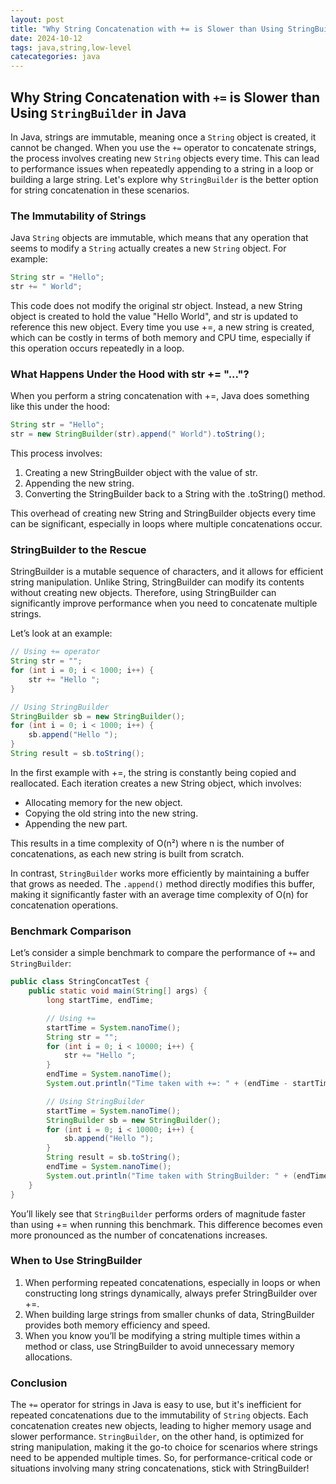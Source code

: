 ```yaml
---
layout: post
title: "Why String Concatenation with += is Slower than Using StringBuilder in Java"
date: 2024-10-12
tags: java,string,low-level
catecategories: java
---
```


## Why String Concatenation with `+=` is Slower than Using `StringBuilder` in Java

In Java, strings are immutable, meaning once a `String` object is created, it cannot be changed. When you use the `+=` operator to concatenate strings, the process involves creating new `String` objects every time. This can lead to performance issues when repeatedly appending to a string in a loop or building a large string. Let's explore why `StringBuilder` is the better option for string concatenation in these scenarios.

### The Immutability of Strings

Java `String` objects are immutable, which means that any operation that seems to modify a `String` actually creates a new `String` object. For example:

```java
String str = "Hello";
str += " World";
```

This code does not modify the original str object. Instead, a new String object is created to hold the value "Hello World", and str is updated to reference this new object. Every time you use +=, a new string is created, which can be costly in terms of both memory and CPU time, especially if this operation occurs repeatedly in a loop.

### What Happens Under the Hood with str += "..."?

When you perform a string concatenation with +=, Java does something like this under the hood:

```java
String str = "Hello";
str = new StringBuilder(str).append(" World").toString();
```

This process involves:

1. Creating a new StringBuilder object with the value of str.
2. Appending the new string.
3. Converting the StringBuilder back to a String with the .toString() method.

This overhead of creating new String and StringBuilder objects every time can be significant, especially in loops where multiple concatenations occur.

### StringBuilder to the Rescue

StringBuilder is a mutable sequence of characters, and it allows for efficient string manipulation. Unlike String, StringBuilder can modify its contents without creating new objects. Therefore, using StringBuilder can significantly improve performance when you need to concatenate multiple strings.

Let’s look at an example:

```java
// Using += operator
String str = "";
for (int i = 0; i < 1000; i++) {
    str += "Hello ";
}

// Using StringBuilder
StringBuilder sb = new StringBuilder();
for (int i = 0; i < 1000; i++) {
    sb.append("Hello ");
}
String result = sb.toString();
```

In the first example with +=, the string is constantly being copied and reallocated. Each iteration creates a new String object, which involves:

- Allocating memory for the new object.
- Copying the old string into the new string.
- Appending the new part.

This results in a time complexity of O(n²) where n is the number of concatenations, as each new string is built from scratch.

In contrast, `StringBuilder` works more efficiently by maintaining a buffer that grows as needed. The `.append()` method directly modifies this buffer, making it significantly faster with an average time complexity of O(n) for concatenation operations.

### Benchmark Comparison

Let’s consider a simple benchmark to compare the performance of `+=` and `StringBuilder`:

```java
public class StringConcatTest {
    public static void main(String[] args) {
        long startTime, endTime;

        // Using +=
        startTime = System.nanoTime();
        String str = "";
        for (int i = 0; i < 10000; i++) {
            str += "Hello ";
        }
        endTime = System.nanoTime();
        System.out.println("Time taken with +=: " + (endTime - startTime) + " ns");

        // Using StringBuilder
        startTime = System.nanoTime();
        StringBuilder sb = new StringBuilder();
        for (int i = 0; i < 10000; i++) {
            sb.append("Hello ");
        }
        String result = sb.toString();
        endTime = System.nanoTime();
        System.out.println("Time taken with StringBuilder: " + (endTime - startTime) + " ns");
    }
}
```

You’ll likely see that `StringBuilder` performs orders of magnitude faster than using += when running this benchmark. This difference becomes even more pronounced as the number of concatenations increases.

### When to Use StringBuilder

1. When performing repeated concatenations, especially in loops or when constructing long strings dynamically, always prefer StringBuilder over +=.
2. When building large strings from smaller chunks of data, StringBuilder provides both memory efficiency and speed.
3. When you know you’ll be modifying a string multiple times within a method or class, use StringBuilder to avoid unnecessary memory allocations.

### Conclusion

The `+=` operator for strings in Java is easy to use, but it's inefficient for repeated concatenations due to the immutability of `String` objects. Each concatenation creates new objects, leading to higher memory usage and slower performance. `StringBuilder`, on the other hand, is optimized for string manipulation, making it the go-to choice for scenarios where strings need to be appended multiple times. So, for performance-critical code or situations involving many string concatenations, stick with StringBuilder!
